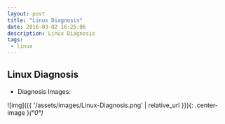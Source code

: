```yaml
---
layout: post
title: "Linux Diagnosis"
date: 2016-03-02 16:25:06
description: Linux Diagnosis
tags: 
 - linux
---
```


## Linux Diagnosis

- Diagnosis Images:

![img]({{ '/assets/images/Linux-Diagnosis.png' | relative_url }}){: .center-image }*(°0°)*

